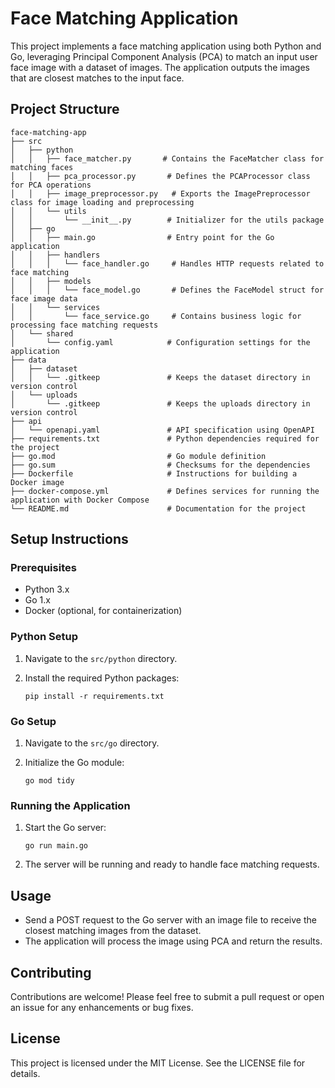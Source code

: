 # Face Matching Application

This project implements a face matching application using both Python and Go, leveraging Principal Component Analysis (PCA) to match an input user face image with a dataset of images. The application outputs the images that are closest matches to the input face.

## Project Structure

```
face-matching-app
├── src
│   ├── python
│   │   ├── face_matcher.py       # Contains the FaceMatcher class for matching faces
│   │   ├── pca_processor.py       # Defines the PCAProcessor class for PCA operations
│   │   ├── image_preprocessor.py   # Exports the ImagePreprocessor class for image loading and preprocessing
│   │   └── utils
│   │       └── __init__.py        # Initializer for the utils package
│   ├── go
│   │   ├── main.go                # Entry point for the Go application
│   │   ├── handlers
│   │   │   └── face_handler.go     # Handles HTTP requests related to face matching
│   │   ├── models
│   │   │   └── face_model.go       # Defines the FaceModel struct for face image data
│   │   └── services
│   │       └── face_service.go     # Contains business logic for processing face matching requests
│   └── shared
│       └── config.yaml            # Configuration settings for the application
├── data
│   ├── dataset
│   │   └── .gitkeep               # Keeps the dataset directory in version control
│   └── uploads
│       └── .gitkeep               # Keeps the uploads directory in version control
├── api
│   └── openapi.yaml               # API specification using OpenAPI
├── requirements.txt               # Python dependencies required for the project
├── go.mod                         # Go module definition
├── go.sum                         # Checksums for the dependencies
├── Dockerfile                     # Instructions for building a Docker image
├── docker-compose.yml             # Defines services for running the application with Docker Compose
└── README.md                      # Documentation for the project
```

## Setup Instructions

### Prerequisites

- Python 3.x
- Go 1.x
- Docker (optional, for containerization)

### Python Setup

1. Navigate to the `src/python` directory.
2. Install the required Python packages:

   ```
   pip install -r requirements.txt
   ```

### Go Setup

1. Navigate to the `src/go` directory.
2. Initialize the Go module:

   ```
   go mod tidy
   ```

### Running the Application

1. Start the Go server:

   ```
   go run main.go
   ```

2. The server will be running and ready to handle face matching requests.

## Usage

- Send a POST request to the Go server with an image file to receive the closest matching images from the dataset.
- The application will process the image using PCA and return the results.

## Contributing

Contributions are welcome! Please feel free to submit a pull request or open an issue for any enhancements or bug fixes.

## License

This project is licensed under the MIT License. See the LICENSE file for details.